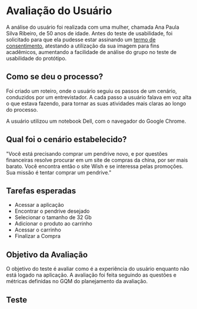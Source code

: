 # Avaliação do Usuário

A análise do usuário foi realizada com uma mulher, chamada Ana Paula Silva Ribeiro, de 50 anos de idade. Antes do teste de usabilidade, foi solicitado para que ela pudesse estar assinando um [termo de consentimento](https://drive.google.com/file/d/1bHBqxLzp0TBGV4-AX2YELJjxvKImA47v/view?usp=sharing), atestando a utilização da sua imagem para fins acadêmicos, aumentando a facilidade de análise do grupo no teste de usabilidade do protótipo.


## Como se deu o processo?

Foi criado um roteiro, onde o usuário seguiu os passos de um cenário, conduzidos por um entrevistador. A cada passo a usuário falava em voz alta o que estava fazendo, para tornar as suas atividades mais claras ao longo do processo.

A usuário utilizou um notebook Dell, com o navegador do Google Chrome.

## Qual foi o cenário estabelecido?

"Você está precisando comprar um pendrive novo, e por questões financeiras resolve procurar em um site de compras da china, por ser mais barato. Você encontra então o site Wish e se interessa pelas promoções. Sua missão é tentar comprar um pendrive."

## Tarefas esperadas

- Acessar a aplicação
- Encontrar o pendrive desejado
- Selecionar o tamanho de 32 Gb
- Adicionar o produto ao carrinho
- Acessar o carrinho
- Finalizar a Compra

## Objetivo da Avaliação

O objetivo do teste é avaliar como é a experiência do usuário enquanto não está logado na aplicação. A avaliação foi feita seguindo as questões e métricas definidas no GQM do planejamento da avaliação.

## Teste

